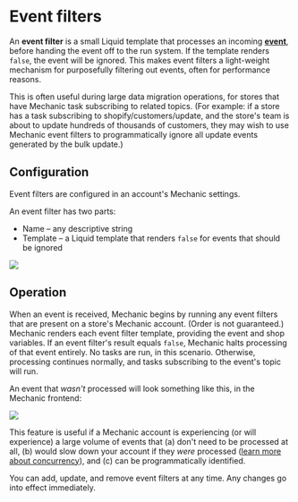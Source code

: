 # Event filters

An **event filter** is a small Liquid template that processes an incoming [**event**](../core-concepts/events/), before handing the event off to the run system. If the template renders `false`, the event will be ignored. This makes event filters a light-weight mechanism for purposefully filtering out events, often for performance reasons.

This is often useful during large data migration operations, for stores that have Mechanic task subscribing to related topics. \(For example: if a store has a task subscribing to shopify/customers/update, and the store's team is about to update hundreds of thousands of customers, they may wish to use Mechanic event filters to programmatically ignore all update events generated by the bulk update.\)

## Configuration

Event filters are configured in an account's Mechanic settings.

An event filter has two parts:

* Name – any descriptive string
* Template – a Liquid template that renders `false` for events that should be ignored

![](https://d33v4339jhl8k0.cloudfront.net/docs/assets/5ddd799f2c7d3a7e9ae472fc/images/5fc7e2b1eb7cc612aa354368/file-WhM0W2byhD.png)

## Operation

When an event is received, Mechanic begins by running any event filters that are present on a store's Mechanic account. \(Order is not guaranteed.\) Mechanic renders each event filter template, providing the event and shop variables. If an event filter's result equals `false`, Mechanic halts processing of that event entirely. No tasks are run, in this scenario. Otherwise, processing continues normally, and tasks subscribing to the event's topic will run.

An event that _wasn't_ processed will look something like this, in the Mechanic frontend:

![](https://d33v4339jhl8k0.cloudfront.net/docs/assets/5ddd799f2c7d3a7e9ae472fc/images/5e28a1d72c7d3a7e9ae69bb7/5e28a1d747620.png)

This feature is useful if a Mechanic account is experiencing \(or will experience\) a large volume of events that \(a\) don't need to be processed at all, \(b\) would slow down your account if they _were_ processed \([learn more about concurrency](https://help.usemechanic.com/en/articles/2887264-concurrency)\), and \(c\) can be programmatically identified.

You can add, update, and remove event filters at any time. Any changes go into effect immediately.

